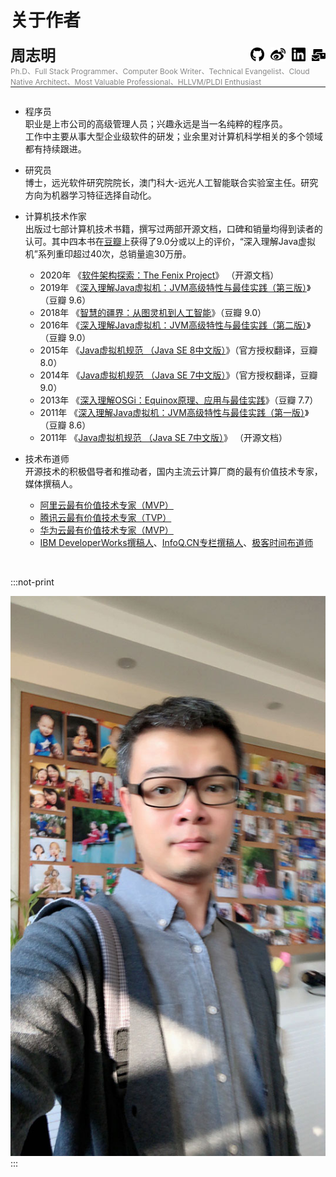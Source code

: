 # 关于作者

<font size=5><b>周志明</b></font>
<span style="top: 4px; position: relative; float:right">
<a href="https://github.com/fenixsoft" target="_blank" title="https://github.com/fenixsoft"> <img src="./images/github-brands.svg" style="width:22px; display:inline-block" /></a> 
<a href="https://weibo.com/icyfenix" target="_blank" title="https://weibo.com/icyfenix"> <img src="./images/weibo-brands.svg" style="width:24px; display:inline-block; padding-left: 6px; top: 1px; position: relative; " /></a>
<a href="https://linkedin.com/in/icyfenix" target="_blank" title="https://linkedin.com/in/icyfenix"> <img src="./images/linkedin-brands.svg" style="width:22px; display:inline-block; padding-left: 6px; top: 1px; position: relative; " /></a>
<a href="mailto:icyfenix@gmail.com" target="_blank" title="icyfenix@gmail.com"> <img src="./images/mail-bulk-solid.svg" style="width:22px; display:inline-block; padding-left: 6px;  top: -1px; position: relative;" /></a>
</span>
<span style="font-size:12px; color:#888; display: block; ">Ph.D、Full Stack  Programmer、Computer Book Writer、Technical Evangelist、Cloud Native Architect、Most Valuable Professional、HLLVM/PLDI Enthusiast</span>
<hr style="height: 1px;  top: -14px; position: relative;" />


- 程序员<br/>
  职业是上市公司的高级管理人员；兴趣永远是当一名纯粹的程序员。<br/>工作中主要从事大型企业级软件的研发；业余里对计算机科学相关的多个领域都有持续跟进。
  
- 研究员<br/>
  博士，远光软件研究院院长，澳门科大-远光人工智能联合实验室主任。研究方向为机器学习特征选择自动化。
- 计算机技术作家<br/>出版过七部计算机技术书籍，撰写过两部开源文档，口碑和销量均得到读者的认可。其中四本书在[豆瓣](https://www.douban.com/)上获得了9.0分或以上的评价，“深入理解Java虚拟机”系列重印超过40次，总销量逾30万册。
  - 2020年 《[软件架构探索：The Fenix Project](https://icyfenix.cn/)》 （开源文档）
  - 2019年 《[深入理解Java虚拟机：JVM高级特性与最佳实践（第三版）](https://book.douban.com/subject/34907497/)》（豆瓣 9.6）
  - 2018年 《[智慧的疆界：从图灵机到人工智能](https://book.douban.com/subject/30379536/)》（豆瓣 9.0）
  - 2016年 《[深入理解Java虚拟机：JVM高级特性与最佳实践（第二版）](https://book.douban.com/subject/24722612/)》（豆瓣 9.0）
  - 2015年 《[Java虚拟机规范 （Java SE 8中文版）](https://book.douban.com/subject/26418340/)》（官方授权翻译，豆瓣 8.0）
  - 2014年 《[Java虚拟机规范 （Java SE 7中文版）](https://book.douban.com/subject/25792515/)》（官方授权翻译，豆瓣 9.0）
  - 2013年 《[深入理解OSGi：Equinox原理、应用与最佳实践](https://book.douban.com/subject/21324330/)》（豆瓣 7.7）
  - 2011年 《[深入理解Java虚拟机：JVM高级特性与最佳实践（第一版）](https://book.douban.com/subject/6522893/)》（豆瓣 8.6）
  - 2011年 《[Java虚拟机规范 （Java SE 7中文版）](https://www.iteye.com/topic/1117824)》 （开源文档）
- 技术布道师<br/>
  开源技术的积极倡导者和推动者，国内主流云计算厂商的最有价值技术专家，媒体撰稿人。
  - [阿里云最有价值技术专家（MVP）](https://mvp.aliyun.com/mvp/detail/487)
  - [腾讯云最有价值技术专家（TVP）](https://cloud.tencent.com/tvp/132)
  - [华为云最有价值技术专家（MVP）](https://developer.huaweicloud.com/mvp/member)
  - [IBM DeveloperWorks撰稿人]()、[InfoQ.CN专栏撰稿人](https://www.infoq.cn/profile/CD59DD20F93F11/publish)、[极客时间布道师](https://time.geekbang.org/opencourse/intro/100064201)

<br/>

:::not-print

<center>
<img src="./images/icyfenix.jpg"></img>
</center>
:::